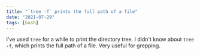 ```yaml
---
title: "`tree -f` prints the full path of a file"
date: "2021-07-29"
tags: [bash]
---
```


I've used `tree` for a while to print the directory tree.
I didn't know about `tree -f`, which prints the full path of a file.
Very useful for grepping.
